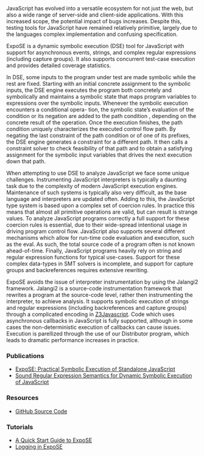 <a-intro>
JavaScript has evolved into a versatile ecosystem for not just the
web, but also a wide range of server-side and client-side applications.
With this increased scope, the potential impact of bugs increases.
Despite this, testing tools for JavaScript have remained relatively primitive,
largely due to the languages complex implementation and confusing specification.

ExpoSE is a dynamic symbolic execution (DSE) tool for JavaScript with support for
asynchronous events, strings, and complex regular expressions (including capture groups).
It also supports concurrent test-case execution and provides detailed coverage statistics.
</a-intro>

In DSE, some inputs to the program under test are made
symbolic while the rest are fixed. Starting with an initial concrete assignment
to the symbolic inputs, the DSE engine executes the program both
concretely and symbolically and maintains a symbolic state
that maps program variables to expressions over the symbolic inputs.
Whenever the symbolic execution encounters a conditional opera-
tion, the symbolic state’s evaluation of the condition or its negation
are added to the path condition , depending on the concrete result
of the operation. Once the execution finishes, the path condition
uniquely characterizes the executed control flow path. By negating
the last constraint of the path condition or of one of its prefixes, the
DSE engine generates a constraint for a different path. It then calls
a constraint solver to check feasibility of that path and to obtain a
satisfying assignment for the symbolic input variables that drives
the next execution down that path.

When attempting to use DSE to analyze JavaScript we face some unique challenges. Instrumenting JavaScript interpreters is typically a daunting task due to the complexity of modern JavaScript execution engines. Maintenance of such systems is typically also very difficult, as the base language and interpreters are updated often. Adding to this, the JavaScript type system is based upon a complex set of coercion rules. In practice this means that almost all primitive operations are valid, but can result is strange values. To analyze JavaScript programs correctly a full support for these coercion rules is essential, due to their wide-spread intentional usage in driving program control flow. JavaScript also supports several different mechanisms which allow for run-time code evaluation and execution, such as the eval. As such, the total source code of a program often is not known ahead-of-time. Finally, JavaScript programs heavily rely on string and regular expression functions for typical use-cases. Support for these complex data-types in SMT solvers is incomplete, and support for capture groups and backreferences requires extensive rewriting.

ExpoSE avoids the issue of interpreter instrumentation by using the Jalangi2 framework. Jalangi2 is a source-code instrumentation framework that rewrites a program at the source-code level, rather then instrumenting the interpreter, to achieve analysis. It supports symbolic execution of strings and regular expressions (including backreferences and capture groups) through a complicated encoding in [Z3Javascript](/articles/z3javascript). Code which uses asynchronous callbacks in JavaScript is fully supported, although in some cases the non-deterministic execution of callbacks can cause issues. Execution is parellized through the use of our Distributor program, which leads to dramatic performance increases in practice.

### Publications

* [ExpoSE: Practical Symbolic Execution of Standalone JavaScript](/papers/practical_dse.pdf)
* [Sound Regular Expression Semantics for Dynamic Symbolic Execution of JavaScript](/papers/sound_regex_in_js.pdf)

### Resources

* [GitHub Source Code](http://github.com/ExpoSEJS/)

### Tutorials

* [A Quick Start Guide to ExpoSE](/articles/expose_quickstart)
* [Logging in ExpoSE](/articles/expose_high_fidelity_logs)

